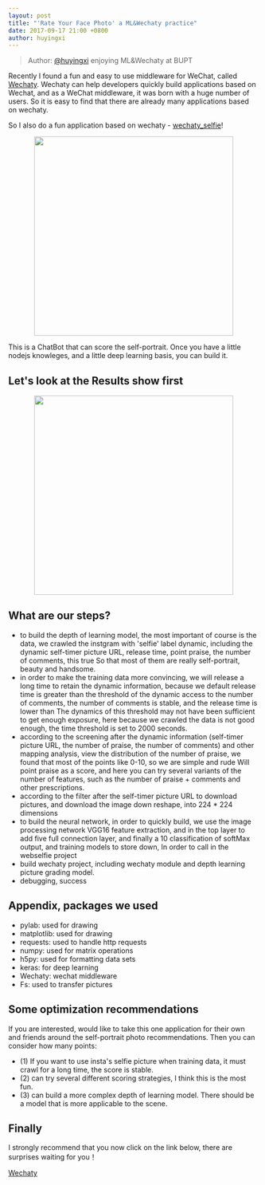 ```yaml
---
layout: post
title: "'Rate Your Face Photo' a ML&Wechaty practice"
date: 2017-09-17 21:00 +0800
author: huyingxi
---
```


> Author: [@huyingxi](https://github.com/huyingxi/wechaty_selfie) enjoying ML&Wechaty at BUPT

Recently I found a fun and easy to use middleware for WeChat, called [Wechaty](https://github.com/Chatie/wechaty).
Wechaty can help developers quickly build applications based on Wechat, and as a WeChat middleware, it was born with a huge number of users. So it is easy to find that there are already many applications based on wechaty.

So I also do a fun application based on wechaty - [wechaty_selfie](https://github.com/huyingxi/wechaty_selfie)!

<div align=center>
<img src=https://github.com/huyingxi/wechaty_selfie/blob/master/li.jpg width='400px' />
</div>

This is a ChatBot that can score the self-portrait. Once you have a little nodejs knowleges, and a little deep learning basis, you can build it.

<!--more-->

## Let's look at the Results show first
<div align=center>
<img src=https://github.com/huyingxi/wechaty_selfie/blob/master/result.jpg width="400px" />
</div>

## What are our steps?
* to build the depth of learning model, the most important of course is the data, we crawled the instgram with 'selfie' label dynamic, including the dynamic self-timer picture URL, release time, point praise, the number of comments, this true So that most of them are really self-portrait, beauty and handsome.
* in order to make the training data more convincing, we will release a long time to retain the dynamic information, because we default release time is greater than the threshold of the dynamic access to the number of comments, the number of comments is stable, and the release time is lower than The dynamics of this threshold may not have been sufficient to get enough exposure, here because we crawled the data is not good enough, the time threshold is set to 2000 seconds.
* according to the screening after the dynamic information (self-timer picture URL, the number of praise, the number of comments) and other mapping analysis, view the distribution of the number of praise, we found that most of the points like 0-10, so we are simple and rude Will point praise as a score, and here you can try several variants of the number of features, such as the number of praise + comments and other prescriptions.
* according to the filter after the self-timer picture URL to download pictures, and download the image down reshape, into 224 * 224 dimensions
* to build the neural network, in order to quickly build, we use the image processing network VGG16 feature extraction, and in the top layer to add five full connection layer, and finally a 10 classification of softMax output, and training models to store down, In order to call in the webselfie project
* build wechaty project, including wechaty module and depth learning picture grading model.
* debugging, success



## Appendix, packages we used

* pylab: used for drawing
* matplotlib: used for drawing
* requests: used to handle http requests
* numpy: used for matrix operations
* h5py: used for formatting data sets
* keras: for deep learning
* Wechaty: wechat middleware
* Fs: used to transfer pictures


## Some optimization recommendations
If you are interested, would like to take this one application for their own and friends around the self-portrait photo recommendations. Then you can consider how many points:
* (1) If you want to use insta's selfie picture when training data, it must crawl for a long time, the score is stable.
* (2) can try several different scoring strategies, I think this is the most fun.
* (3) can build a more complex depth of learning model. There should be a model that is more applicable to the scene.



## Finally
I strongly recommend that you now click on the link below, there are surprises waiting for you！

[Wechaty](https://github.com/Chatie/wechaty)
